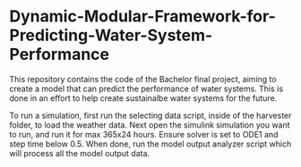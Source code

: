 # Dynamic-Modular-Framework-for-Predicting-Water-System-Performance

This repository contains the code of the Bachelor final project, aiming to create a model that can predict the performance of water systems.
This is done in an effort to help create sustainalbe water systems for the future.

To run a simulation, first run the selecting data script, inside of the harvester folder, to load the weather data.
Next open the simulink simulation you want to run, and run it for max 365x24 hours. Ensure solver is set to ODE1 and step time below 0.5.
When done, run the model output analyzer script which will process all the model output data.
